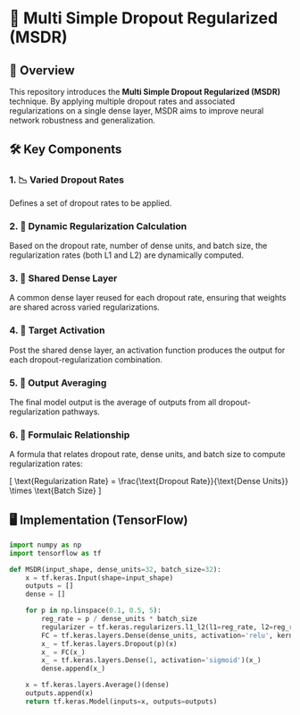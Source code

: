 # 🧬 Multi Simple Dropout Regularized (MSDR)

## 🌟 Overview
This repository introduces the **Multi Simple Dropout Regularized (MSDR)** technique. By applying multiple dropout rates and associated regularizations on a single dense layer, MSDR aims to improve neural network robustness and generalization.

## 🛠 Key Components

### 1. 📉 **Varied Dropout Rates**
Defines a set of dropout rates to be applied.

### 2. 🧮 **Dynamic Regularization Calculation**
Based on the dropout rate, number of dense units, and batch size, the regularization rates (both L1 and L2) are dynamically computed.

### 3. 🔩 **Shared Dense Layer**
A common dense layer reused for each dropout rate, ensuring that weights are shared across varied regularizations.

### 4. 🎯 **Target Activation**
Post the shared dense layer, an activation function produces the output for each dropout-regularization combination.

### 5. 🔄 **Output Averaging**
The final model output is the average of outputs from all dropout-regularization pathways.

### 6. 📐 **Formulaic Relationship**
A formula that relates dropout rate, dense units, and batch size to compute regularization rates:

\[ \text{Regularization Rate} = \frac{\text{Dropout Rate}}{\text{Dense Units}} \times \text{Batch Size} \]

## 🖥 Implementation (TensorFlow)

```python
import numpy as np
import tensorflow as tf

def MSDR(input_shape, dense_units=32, batch_size=32):
    x = tf.keras.Input(shape=input_shape)
    outputs = []
    dense = []

    for p in np.linspace(0.1, 0.5, 5):
        reg_rate = p / dense_units * batch_size
        regularizer = tf.keras.regularizers.l1_l2(l1=reg_rate, l2=reg_rate)
        FC = tf.keras.layers.Dense(dense_units, activation='relu', kernel_regularizer=regularizer)
        x_ = tf.keras.layers.Dropout(p)(x)
        x_ = FC(x_)
        x_ = tf.keras.layers.Dense(1, activation='sigmoid')(x_)
        dense.append(x_)

    x = tf.keras.layers.Average()(dense)
    outputs.append(x)
    return tf.keras.Model(inputs=x, outputs=outputs)
